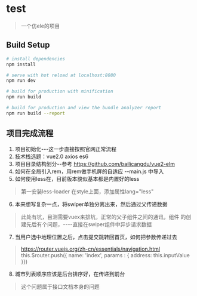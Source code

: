 # test

> 一个仿ele的项目

## Build Setup

``` bash
# install dependencies
npm install

# serve with hot reload at localhost:8080
npm run dev

# build for production with minification
npm run build

# build for production and view the bundle analyzer report
npm run build --report
```

## 项目完成流程
1. 项目初始化---这一步直接按照官网正常流程
2. 技术栈选题：vue2.0  axios  es6 
3. 项目目录结构划分--参考 https://github.com/bailicangdu/vue2-elm  
4. 如何在全局引入rem，用rem做手机屏的自适应
--main.js 中导入
5. 如何使用less在，目前版本貌似基本都是内置好的less
> 第一安装less-loader
> 在style上面，添加属性lang="less"

6. 本来想写复杂一点，将swiper单独分离出来，然后通过父传递数据
> 此处有坑，目测需要vuex来排坑，正常的父子组件之间的通讯，组件
> 的创建先后有个问题，----直接在swiper组件中异步请求数据

7. 当用户选中地理位置之后，点击提交跳转回首页，如何把参数传递过去
> https://router.vuejs.org/zh-cn/essentials/navigation.html
> this.$router.push({ name: 'index', params : { address:   this.inputValue }})

8. 城市列表顺序应该是后台排序好，在传递到前台
> 这个问题属于接口文档本身的问题

